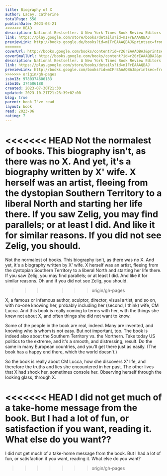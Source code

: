 ```yaml
---  
title: Biography of X  
author: Lacey, Catherine  
totalPage: 558  
publishDate: 2023-03-21  
<<<<<<< HEAD
description: National Bestseller. A New York Times Book Review Editors’ Choice. Named a best book of March by Apple Books and Amazon, and a most anticipated book by The New York Times, Esquire, The Guardian, Time, BuzzFeed, Electric Literature, Literary Hub, and Chicago Review of Books “A major novel, and a notably audacious one.” —Dwight Garner, The New York Times “It feels fairly rare for a novel to be hugely intelligent and moving and fun in equal measure, but with Biography of X, Catherine Lacey somehow—magically—makes the nearly impossible look easy.” —Lauren Groff From one of our fiercest stylists, a roaring epic chronicling the life, times, and secrets of a notorious artist. When X—an iconoclastic artist, writer, and polarizing shape-shifter—falls dead in her office, her widow, CM, wild with grief and refusing everyone’s good advice, hurls herself into writing a biography of the woman she deified. Though X was recognized as a crucial creative force of her era, she kept a tight grip on her life story. Not even CM knows where X was born, and in her quest to find out, she opens a Pandora’s box of secrets, betrayals, and destruction. All the while, she immerses herself in the history of the Southern Territory, a fascist theocracy that split from the rest of the country after World War II, and which finally, in the present day, is being forced into an uneasy reunification. A masterfully constructed literary adventure complete with original images assembled by X’s widow, Biography of X follows CM as she traces X’s peripatetic trajectory over decades, from Europe to the ruins of America’s divided territories, and through her collaborations and feuds with everyone from Bowie and Waits to Sontag and Acker. At last, when she finally understands the scope of X’s defining artistic project, CM realizes her wife’s deceptions were far crueler than she imagined. Pulsing with suspense and intellect while blending nonfiction and fiction, Biography of X is a roaring epic that plumbs the depths of grief, art, and love. In her most ambitious novel yet, Catherine Lacey pushes her craft to its highest level, introducing us to an unforgettable character who, in her tantalizing mystery, shows us the fallibility of the stories we craft for ourselves.  
link: https://play.google.com/store/books/details?id=mIFrEAAAQBAJ  
previewLink: http://books.google.de/books?id=mIFrEAAAQBAJ&printsec=frontcover&dq=Catherine+Lacey,+Biography+of+X&hl=&as_pt=BOOKS&cd=1&source=gbs_api  
=======
coverUrl: http://books.google.com/books/content?id=r26rEAAAQBAJ&printsec=frontcover&img=1&zoom=1&edge=curl&source=gbs_api  
coverSmallUrl: http://books.google.com/books/content?id=r26rEAAAQBAJ&printsec=frontcover&img=1&zoom=5&edge=curl&source=gbs_api  
description: National Bestseller. A New York Times Book Review Editors’ Choice. Named a best book of March by Apple Books and Amazon, and a most anticipated book by The New York Times, Esquire, The Guardian, Time, BuzzFeed, Electric Literature, Literary Hub, and Chicago Review of Books “A major novel, and a notably audacious one.” —Dwight Garner, The New York Times “It feels fairly rare for a novel to be hugely intelligent and moving and fun in equal measure, but with Biography of X, Catherine Lacey somehow—magically—makes the nearly impossible look easy.” —Lauren Groff From one of our fiercest stylists, a roaring epic chronicling the life, times, and secrets of a notorious artist. When X—an iconoclastic artist, writer, and polarizing shape-shifter—falls dead in her office, her widow, CM, wild with grief and refusing everyone’s good advice, hurls herself into writing a biography of the woman she deified. Though X was recognized as a crucial creative force of her era, she kept a tight grip on her life story. Not even CM knows where X was born, and in her quest to find out, she opens a Pandora’s box of secrets, betrayals, and destruction. All the while, she immerses herself in the history of the Southern Territory, a fascist theocracy that split from the rest of the country after World War II, and which finally, in the present day, is being forced into an uneasy reunification. A masterfully constructed literary adventure complete with original images assembled by X’s widow, Biography of X follows CM as she traces X’s peripatetic trajectory over decades, from Europe to the ruins of America’s divided territories, and through her collaborations and feuds with everyone from Bowie and Waits to Sontag and Acker. At last, when she finally understands the scope of X’s defining artistic project, CM realizes her wife’s deceptions were far crueler than she imagined. Pulsing with suspense and intellect while blending nonfiction and fiction, Biography of X is a roaring epic that plumbs the depths of grief, art, and love. In her most ambitious novel yet, Catherine Lacey pushes her craft to its highest level, introducing us to an unforgettable character who, in her tantalizing mystery, shows us the fallibility of the stories we craft for ourselves.  
link: https://play.google.com/store/books/details?id=mIFrEAAAQBAJ  
previewLink: http://books.google.com/books?id=mIFrEAAAQBAJ&printsec=frontcover&dq=Catherine+Lacey,+Biography+of+X&hl=&as_pt=BOOKS&cd=1&source=gbs_api  
>>>>>>> origin/gh-pages
isbn13: 9780374606183  
isbn10: 374606188  
created: 2023-07-30T21:30  
updated: 2023-10-21T21:23:39+02:00  
blog: true  
parent: book I've read  
layout: book  
read: 2023-06  
rating: 7  
---  
```

  
<<<<<<< HEAD
Not the normalest of books.  This biography isn't, as there was no X.  And yet, it's a biography written by X' wife.  X herself was an artist, fleeing from the dystopian Southern Territory to a liberal North and starting her life there.  If you saw Zelig, you may find parallels; or at least I did.  And like it for similar reasons.  If you did not see Zelig, you should.  
=======
Not the normalest of books.  This biography isn't, as there was no X.  And yet, it's a biography written by X' wife.  X herself was an artist, fleeing from the dystopian Southern Territory to a liberal North and starting her life there.  If you saw Zelig, you may find parallels; or at least I did.  And like it for similar reasons.  Oh and if you did not see Zelig, you should.  
>>>>>>> origin/gh-pages
  
X, a famous or infamous author, sculptor, director, visual artist, and so on, with no-one knowing her, probably including her (second, I think) wife, CM Lucca.  And this book is really coming to terms with her, with the things she knew not about X, and often things she did not want to know.  
  
Some of the people in the book are real, indeed.  Many are invented, and knowing who is whom is not easy.  But not important, too.  The book is indeed also about the Southern Territory vs. the Northern.  Take today US politics to the extreme, and it's a smooth, and distressing, result.  Do the same in many European countries, and you'll get there just as easily.  (The book has a happy end there, which the world doesn't.)  
  
So the book is really about CM Lucca, how she discovers X' life, and therefore the truths and lies she encountered in her past.  The other lives that X had shock her, sometimes console her.  Observing herself through the looking glass, through X.  
  
<<<<<<< HEAD
I did not get much of a take-home message from the book.  But I had a lot of fun, or satisfaction if you want, reading it.  What else do you want??
=======
I did not get much of a take-home message from the book.  But I had a lot of fun, or satisfaction if you want, reading it.  What else do you want?
>>>>>>> origin/gh-pages
